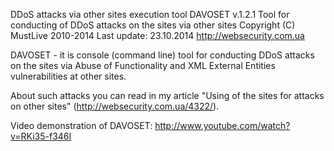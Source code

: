 DDoS attacks via other sites execution tool
DAVOSET v.1.2.1
Tool for conducting of DDoS attacks on the sites via other sites
Copyright (C) MustLive 2010-2014
Last update: 23.10.2014
http://websecurity.com.ua

DAVOSET - it is console (command line) tool for conducting DDoS attacks on the sites via Abuse of Functionality and XML External Entities vulnerabilities at other sites.

About such attacks you can read in my article "Using of the sites for attacks on other sites" (http://websecurity.com.ua/4322/).

Video demonstration of DAVOSET: http://www.youtube.com/watch?v=RKi35-f346I
